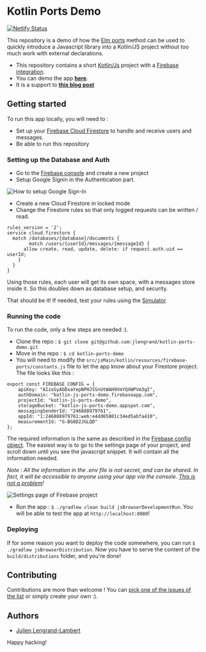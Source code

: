 # Kotlin Ports Demo

[![Netlify Status](https://api.netlify.com/api/v1/badges/a5e6c09a-f21f-4d3a-834c-78e5f9dfff15/deploy-status)](https://app.netlify.com/sites/kotlin-ports-demo/deploys)

This repository is a demo of how the [Elm ports](https://guide.elm-lang.org/interop/ports.html) method can be used to quickly introduce a Javascript library into a Kotlin/JS project without too much work with external declarations.

* This repository contains a short [Kotlin/Js](https://kotlinlang.org/docs/js-interop.html) project with a [Firebase integration](https://firebase.google.com/).
* You can demo the app **[here](https://kotlin-ports-demo.netlify.app/)**.
* It is a support to **[this blog post](https://lengrand.fr/using-elm-knowledge-to-dive-into-kotlin-js)**

## Getting started

To run this app locally, you will need to :

- Set up your [Firebase Cloud Firestore](https://firebase.google.com/docs/firestore) to handle and receive users and messages.
- Be able to run this repository

### Setting up the Database and Auth

- Go to the [Firebase console](https://console.firebase.google.com/?pli=1) and create a new project
- Setup Google Signin in the Authentication part.

![How to setup Google Sign-In](https://github.com/jlengrand/elm-firebase/blob/master/images/auth-setup.png)

- Create a new Cloud Firestore in locked mode
- Change the Firestore rules so that only logged requests can be written / read.

```
rules_version = '2';
service cloud.firestore {
  match /databases/{database}/documents {
		match /users/{userId}/messages/{messageId} {
      allow create, read, update, delete: if request.auth.uid == userId;
    }
  }
}
```

Using those rules, each user will get its own space, with a messages store inside it. So this doubles down as database setup, and security.

That should be it! If needed, test your rules using the [Simulator](https://firebase.google.com/docs/firestore/security/get-started#testing_rules).

### Running the code

To run the code, only a few steps are needed :).

- Clone the repo : `$ git clone git@github.com:jlengrand/kotlin-ports-demo.git`
- Move in the repo : `$ cd kotlin-ports-demo`
- You will need to modify the `src/jsMain/kotlin/resources/firebase-ports/constants.js` file to let the app know about your Firestore project. The file looks like this :

```
export const FIREBASE_CONFIG = {
    apiKey: "AIzaSyAbDxaYepNPHJSSnUtWAH9VmYQXWPVm3gI",
    authDomain: "kotlin-js-ports-demo.firebaseapp.com",
    projectId: "kotlin-js-ports-demo",
    storageBucket: "kotlin-js-ports-demo.appspot.com",
    messagingSenderId: "246888979761",
    appId: "1:246888979761:web:e4dd65801c34ed5abfa410",
    measurementId: "G-BG8D2JGLQD"
};
```

The required information is the same as described in the [Firebase config object](https://firebase.google.com/docs/web/setup#config-object).
The easiest way is to go to the settings page of your project, and scroll down until you see the javascript snippet. It will contain all the information needed.

_Note : All the information in the .env file is not secret, and can be shared. In fact, it will be accessible to anyone using your app via the console. [This is not a problem](https://stackoverflow.com/questions/37482366/is-it-safe-to-expose-firebase-apikey-to-the-public)!_

![Settings page of Firebase project](https://github.com/jlengrand/elm-firebase/blob/master/images/settings.png)

- Run the app : `$ ./gradlew clean build jsBrowserDevelopmentRun`. You will be able to test the app at `http://localhost:8080`!

### Deploying

If for some reason you want to deploy the code somewhere, you can run `$  ./gradlew jsBrowserDistribution`. Now you have to serve the content of the `build/distributions` folder, and you're done!

## Contributing

Contributions are more than welcome ! You can [pick one of the issues of the list](https://github.com/jlengrand/kotlin-ports-demo/issues) or simply create your own :).

## Authors

* [Julien Lengrand-Lambert](https://twitter.com/jlengrand)

Happy hacking!
